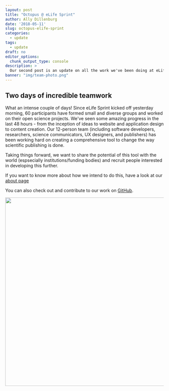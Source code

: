 ```yaml
---
layout: post
title: "Octopus @ eLife Sprint"
author: Ally Dillenburg
date: '2018-05-11'
slug: octopus-elife-sprint
categories:
  - update
tags:
  - update
draft: no
editor_options:
  chunk_output_type: console
description: >
  Our second post is an update on all the work we've been doing at eLifeSprint2018.
banner: "img/team-photo.png"
---
```


## Two days of incredible teamwork

What an intense couple of days! Since eLife Sprint kicked off yesterday morning, 60 participants have formed small and diverse groups and worked on their open science projects. We've seen some amazing progress in the last 48 hours - from the inception of ideas to website and application design to content creation. Our 12-person team (including software developers, researchers, science communicators, UX designers, and publishers) has been working hard on creating a comprehensive tool to change the way scientific publishing is done.

Taking things forward, we want to share the potential of this tool with the world (espsecially institutions/funding bodies) and recruit people interested in developing this further.

If you want to know more about how we intend to do this, have a look at our [about page](https://octopus-hypothesis.netlify.com/)

You can also check out and contribute to our work on [GitHub](https://github.com/octopus-hypothesis).


<img src='/img/team-photo.png' width='600px'></img>
